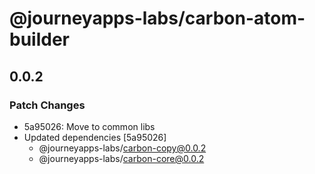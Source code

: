 # @journeyapps-labs/carbon-atom-builder

## 0.0.2

### Patch Changes

- 5a95026: Move to common libs
- Updated dependencies [5a95026]
  - @journeyapps-labs/carbon-copy@0.0.2
  - @journeyapps-labs/carbon-core@0.0.2
